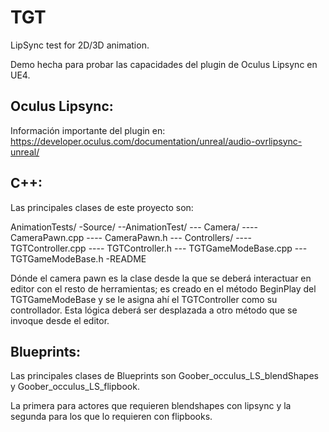 ﻿# TGT
 
LipSync test for 2D/3D animation.

Demo hecha para probar las capacidades del plugin de Oculus Lipsync en UE4. 

## Oculus Lipsync:

Información importante del plugin en: https://developer.oculus.com/documentation/unreal/audio-ovrlipsync-unreal/

## C++:

Las principales clases de este proyecto son:

AnimationTests/
-Source/
--AnimationTest/
--- Camera/
---- CameraPawn.cpp
---- CameraPawn.h
--- Controllers/
---- TGTController.cpp
---- TGTController.h
--- TGTGameModeBase.cpp
--- TGTGameModeBase.h
-README

Dónde el camera pawn es la clase desde la que se deberá interactuar en editor con el resto de herramientas; es creado en el método BeginPlay del TGTGameModeBase y se le asigna ahí el TGTController como su controllador. Esta lógica deberá ser desplazada a otro método que se invoque desde el editor.

## Blueprints:

Las principales clases de Blueprints son Goober_occulus_LS_blendShapes y Goober_occulus_LS_flipbook.

La primera para actores que requieren blendshapes con lipsync y la segunda para los que lo requieren con flipbooks.

